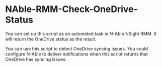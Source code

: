 # NAble-RMM-Check-OneDrive-Status
You can set up this script as an automated task in N-Able NSight RMM. It will return the OneDrive status as the result.

You can use this script to detect OneDrive syncing issues. You could configure N-Able to deliver notifications when this script returns that OneDrive has syncing issues.
